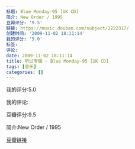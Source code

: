 ```yaml
---
标题: Blue Monday-95 [UK CD]
简介: New Order / 1995
豆瓣评分: '9.5'
链接: https://music.douban.com/subject/2222317/
创建时间: '2009-11-02 18:11:14'
我的评分: '5.0'
标签:
评论:
date: 2009-11-02 18:11:14
title: 听过专辑 - Blue Monday-95 [UK CD]
tags: [音乐]
categories: []
---
```


我的评分:5.0

我的评论:

豆瓣评分:9.5

简介:New Order / 1995

[豆瓣链接](https://music.douban.com/subject/2222317/)

